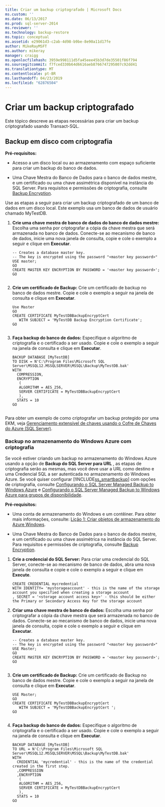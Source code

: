 ```yaml
---
title: Criar um backup criptografado | Microsoft Docs
ms.custom: ''
ms.date: 06/13/2017
ms.prod: sql-server-2014
ms.reviewer: ''
ms.technology: backup-restore
ms.topic: conceptual
ms.assetid: e29061d3-c2ab-4d98-b9be-8e90a11d17fe
author: MikeRayMSFT
ms.author: mikeray
manager: craigg
ms.openlocfilehash: 3959e998111d5fa45eee45b3d7de35501f86f794
ms.sourcegitcommit: f7fced330b64d6616aeb8766747295807c92dd41
ms.translationtype: MT
ms.contentlocale: pt-BR
ms.lasthandoff: 04/23/2019
ms.locfileid: "62876504"
---
```

# <a name="create-an-encrypted-backup"></a>Criar um backup criptografado
  Este tópico descreve as etapas necessárias para criar um backup criptografado usando Transact-SQL.  
  
## <a name="backup-to-disk-with-encryption"></a>Backup em disco com criptografia  
 **Pré-requisitos:**  
  
-   Acesso a um disco local ou ao armazenamento com espaço suficiente para criar um backup do banco de dados.  
  
-   Uma Chave Mestra do Banco de Dados para o banco de dados mestre, e um certificado ou uma chave assimétrica disponível na instância do SQL Server. Para requisitos e permissões de criptografia, consulte [Backup Encryption](backup-encryption.md).  
  
 Use as etapas a seguir para criar um backup criptografado de um banco de dados em um disco local. Este exemplo usa um banco de dados de usuário chamado MyTestDB.  
  
1.  **Crie uma chave mestra de banco de dados do banco de dados mestre:** Escolha uma senha por criptografar a cópia da chave mestra que será armazenada no banco de dados. Conecte-se ao mecanismo de banco de dados, inicie uma nova janela de consulta, copie e cole o exemplo a seguir e clique em **Executar**.  
  
    ```  
    -- Creates a database master key.   
    -- The key is encrypted using the password "<master key password>"  
    USE master;  
    GO  
    CREATE MASTER KEY ENCRYPTION BY PASSWORD = '<master key password>';  
    GO  
  
    ```  
  
2.  **Crie um certificado de Backup:** Crie um certificado de backup no banco de dados mestre. Copie e cole o exemplo a seguir na janela de consulta e clique em **Executar**.  
  
    ```  
    Use Master  
    GO  
    CREATE CERTIFICATE MyTestDBBackupEncryptCert  
       WITH SUBJECT = 'MyTestDB Backup Encryption Certificate';  
    GO  
  
    ```  
  
3.  **Faça backup do banco de dados:** Especifique o algoritmo de criptografia e o certificado a ser usado. Copie e cole o exemplo a seguir na janela de consulta e clique em **Executar**.  
  
    ```  
    BACKUP DATABASE [MyTestDB]  
    TO DISK = N'C:\Program Files\Microsoft SQL Server\MSSQL12.MSSQLSERVER\MSSQL\Backup\MyTestDB.bak'  
    WITH  
      COMPRESSION,  
      ENCRYPTION   
       (  
       ALGORITHM = AES_256,  
       SERVER CERTIFICATE = MyTestDBBackupEncryptCert  
       ),  
      STATS = 10  
    GO  
  
    ```  
  
 Para obter um exemplo de como criptografar um backup protegido por uma EKM, veja [Gerenciamento extensível de chaves usando o Cofre de Chaves do Azure &#40;SQL Server&#41;](../security/encryption/extensible-key-management-using-azure-key-vault-sql-server.md).  
  
### <a name="backup-to-windows-azure-storage-with-encryption"></a>Backup no armazenamento do Windows Azure com criptografia  
 Se você estiver criando um backup no armazenamento do Windows Azure usando a opção de **Backup do SQL Server para URL** , as etapas de criptografia serão as mesmas, mas você deve usar a URL como destino e uma Credencial SQL a ser autenticada no armazenamento do Windows Azure. Se você quiser configurar [!INCLUDE[ss_smartbackup](../../includes/ss-smartbackup-md.md)] com opções de criptografia, consulte [Configurando o SQL Server Managed Backup to Windows Azure](enable-sql-server-managed-backup-to-microsoft-azure.md) e [Configurando o SQL Server Managed Backup to Windows Azure para grupos de disponibilidade](../../database-engine/setting-up-sql-server-managed-backup-to-windows-azure-for-availability-groups.md).  
  
 **Pré-requisitos:**  
  
-   Uma conta de armazenamento do Windows e um contêiner. Para obter mais informações, consulte: [Lição 1: Criar objetos de armazenamento do Azure Windows](../../tutorials/lesson-1-create-windows-azure-storage-objects.md).  
  
-   Uma Chave Mestra do Banco de Dados para o banco de dados mestre, e um certificado ou uma chave assimétrica na instância do SQL Server. Para requisitos e permissões de criptografia, consulte [Backup Encryption](backup-encryption.md).  
  
1.  **Crie a credencial do SQL Server:** Para criar uma credencial do SQL Server, conecte-se ao mecanismo de banco de dados, abra uma nova janela de consulta e copie e cole o exemplo a seguir e clique em **Execute**.  
  
    ```  
    CREATE CREDENTIAL mycredential   
    WITH IDENTITY= 'mystorageaccount' - this is the name of the storage account you specified when creating a storage account    
    , SECRET = '<storage account access key>' - this should be either the Primary or Secondary Access Key for the storage account  
    ```  
  
2.  **Criar uma chave mestra de banco de dados:** Escolha uma senha por criptografar a cópia da chave mestra que será armazenada no banco de dados. Conecte-se ao mecanismo de banco de dados, inicie uma nova janela de consulta, copie e cole o exemplo a seguir e clique em **Executar**.  
  
    ```  
    -- Creates a database master key.  
    -- The key is encrypted using the password "<master key password>"  
    USE Master;  
    GO  
    CREATE MASTER KEY ENCRYPTION BY PASSWORD = '<master key password>';  
    GO  
  
    ```  
  
3.  **Crie um certificado de Backup:** Crie um certificado de Backup no banco de dados mestre. Copie e cole o exemplo a seguir na janela de consulta e clique em **Executar**.  
  
    ```  
    USE Master;  
    GO  
    CREATE CERTIFICATE MyTestDBBackupEncryptCert  
       WITH SUBJECT = 'MyTestDBBackupEncryptCert ';  
    GO  
  
    ```  
  
4.  **Faça backup do banco de dados:** Especifique o algoritmo de criptografia e o certificado a ser usado. Copie e cole o exemplo a seguir na janela de consulta e clique em **Executar**.  
  
    ```  
    BACKUP DATABASE [MyTestDB]  
    TO URL = N'C:\Program Files\Microsoft SQL Server\MSSQL12.MSSQLSERVER\MSSQL\Backup\MyTestDB.bak'  
    WITH  
      CREDENTIAL 'mycredential' - this is the name of the credential created in the first step.  
      ,COMPRESSION  
      ,ENCRYPTION   
       (  
       ALGORITHM = AES_256,  
       SERVER CERTIFICATE = MyTestDBBackupEncryptCert  
       ),  
      STATS = 10  
    GO  
  
    ```  
  
  
